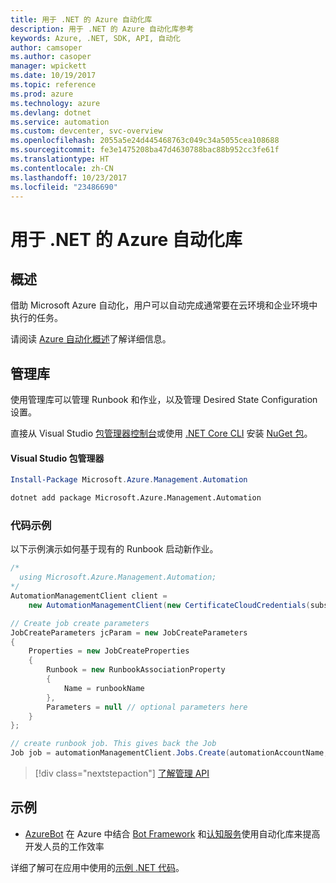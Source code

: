 ```yaml
---
title: 用于 .NET 的 Azure 自动化库
description: 用于 .NET 的 Azure 自动化库参考
keywords: Azure, .NET, SDK, API, 自动化
author: camsoper
ms.author: casoper
manager: wpickett
ms.date: 10/19/2017
ms.topic: reference
ms.prod: azure
ms.technology: azure
ms.devlang: dotnet
ms.service: automation
ms.custom: devcenter, svc-overview
ms.openlocfilehash: 2055a5e24d445468763c049c34a5055cea108688
ms.sourcegitcommit: fe3e1475208ba47d4630788bac88b952cc3fe61f
ms.translationtype: HT
ms.contentlocale: zh-CN
ms.lasthandoff: 10/23/2017
ms.locfileid: "23486690"
---
```

# <a name="azure-automation-libraries-for-net"></a>用于 .NET 的 Azure 自动化库

## <a name="overview"></a>概述

借助 Microsoft Azure 自动化，用户可以自动完成通常要在云环境和企业环境中执行的任务。 

请阅读 [Azure 自动化概述](/azure/automation/automation-intro)了解详细信息。

## <a name="management-library"></a>管理库

使用管理库可以管理 Runbook 和作业，以及管理 Desired State Configuration 设置。

直接从 Visual Studio [包管理器控制台][PackageManager]或使用 [.NET Core CLI][DotNetCLI] 安装 [NuGet 包](https://www.nuget.org/packages/Microsoft.Azure.Management.Automation)。

#### <a name="visual-studio-package-manager"></a>Visual Studio 包管理器

```powershell
Install-Package Microsoft.Azure.Management.Automation
```

```bash
dotnet add package Microsoft.Azure.Management.Automation
```

### <a name="code-example"></a>代码示例

以下示例演示如何基于现有的 Runbook 启动新作业。

```csharp
/*
  using Microsoft.Azure.Management.Automation;
*/
AutomationManagementClient client =
    new AutomationManagementClient(new CertificateCloudCredentials(subscriptionId, cert));

// Create job create parameters
JobCreateParameters jcParam = new JobCreateParameters
{
    Properties = new JobCreateProperties
    {
        Runbook = new RunbookAssociationProperty
        {
            Name = runbookName
        },
        Parameters = null // optional parameters here
    }
};

// create runbook job. This gives back the Job
Job job = automationManagementClient.Jobs.Create(automationAccountName, jcParam).Job;
```

> [!div class="nextstepaction"]
> [了解管理 API](/dotnet/api/overview/azure/automation/management)

## <a name="samples"></a>示例

* [AzureBot](https://github.com/Microsoft/AzureBot) 在 Azure 中结合 [Bot Framework](https://docs.microsoft.com/bot-framework/) 和[认知服务](/cognitive-services)使用自动化库来提高开发人员的工作效率

详细了解可在应用中使用的[示例 .NET 代码](https://azure.microsoft.com/resources/samples/?platform=dotnet)。

[PackageManager]: https://docs.microsoft.com/nuget/tools/package-manager-console
[DotNetCLI]: https://docs.microsoft.com/dotnet/core/tools/dotnet-add-package
